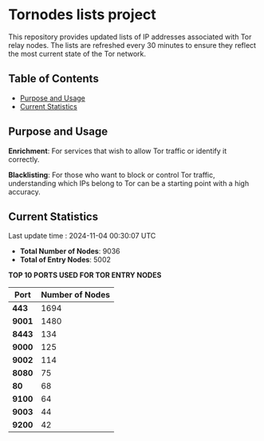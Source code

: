 # Tornodes lists project

This repository provides updated lists of IP addresses associated with Tor relay nodes. The lists are refreshed every 30 minutes to ensure they reflect the most current state of the Tor network.

## Table of Contents

- [Purpose and Usage](#purpose-and-usage)
- [Current Statistics](#current-statistics)


## Purpose and Usage

**Enrichment**: For services that wish to allow Tor traffic or identify it correctly.

**Blacklisting**: For those who want to block or control Tor traffic, understanding which IPs belong to Tor can be a starting point with a high accuracy.

## Current Statistics

Last update time : 2024-11-04 00:30:07 UTC

- **Total Number of Nodes**: 9036
- **Total of Entry Nodes**: 5002

**TOP 10 PORTS USED FOR TOR ENTRY NODES**

| **Port** | **Number of Nodes** |
|------|-----------------|
| **443**   | 1694  |
| **9001**   | 1480  |
| **8443**   | 134  |
| **9000**   | 125  |
| **9002**   | 114  |
| **8080**   | 75  |
| **80**   | 68  |
| **9100**   | 64  |
| **9003**   | 44  |
| **9200**   | 42  |

